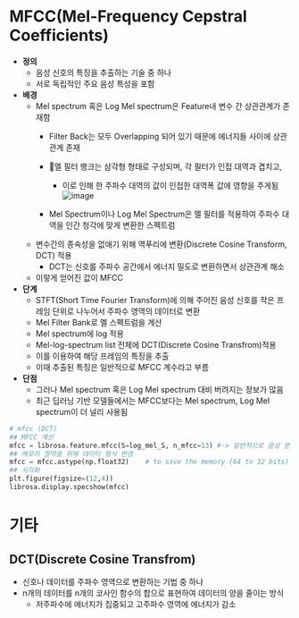 # MFCC(Mel-Frequency Cepstral Coefficients)
- **정의**
  - 음성 신호의 특징을 추출하는 기술 중 하나
  - 서로 독립적인 주요 음성 특성을 포함
- **배경**
  - Mel spectrum 혹은 Log Mel spectrum은 Feature내 변수 간 상관관계가 존재함
    - Filter Back는 모두 Overlapping 되어 있기 때문에 에너지들 사이에 상관관계 존재
    - 멜 필터 뱅크는 삼각형 형태로 구성되며, 각 필터가 인접 대역과 겹치고,
      - 이로 인해 한 주파수 대역의 값이 인접한 대역폭 값에 영향을 주게됨
    ![image](https://github.com/user-attachments/assets/90820750-9cc7-4938-9951-03308ba92a02)

    - Mel Spectrum이나 Log Mel Spectrum은 멜 필터를 적용하여 주파수 대역을 인간 청각에 맞게 변환한 스펙트럼 
  - 변수간의 종속성을 없애기 위해 역푸리에 변환(Discrete Cosine Transform, DCT) 적용
    - DCT는 신호를 주파수 공간에서 에너지 밀도로 변환하면서 상관관계 해소 
  - 이렇게 얻어진 값이 MFCC
- **단계**
  - STFT(Short Time Fourier Transform)에 의해 주어진 음성 신호를 작은 프레임 단위로 나누어서 주파수 영역의 데이터로 변환
  - Mel Filter Bank로 멜 스펙트럼을 계산
  - Mel spectrum에 log 적용
  - Mel-log-spectrum list 전체에 DCT(Discrete Cosine Transfrom)적용
  - 이를 이용하여 해당 프레임의 특징을 추출
  - 이때 추출된 특징은 일반적으로 MFCC 계수라고 부름
- **단점**
  - 그러나 Mel spectrum 혹은 Log Mel spectrum 대비 버려지는 정보가 많음
  - 최근 딥러닝 기반 모델들에서는 MFCC보다는 Mel spectrum, Log Mel spectrum이 더 널리 사용됨
```py
# mfcc (DCT)
## MFCC 계산
mfcc = librosa.feature.mfcc(S=log_mel_S, n_mfcc=13) #-> 일반적으로 음성 분석에서 13개의 계수 사용
## 메모리 절약을 위해 데이터 형식 변경
mfcc = mfcc.astype(np.float32)    # to save the memory (64 to 32 bits)
## 시각화
plt.figure(figsize=(12,4))
librosa.display.specshow(mfcc)
```


# 기타
## DCT(Discrete Cosine Transfrom)
- 신호나 데이터를 주파수 영역으로 변환하는 기법 중 하나
- n개의 데이터를 n개의 코사인 함수의 합으로 표현하여 데이터의 양을 줄이는 방식
  - 저주파수에 에너지가 집중되고 고주파수 영역에 에너지가 감소 
